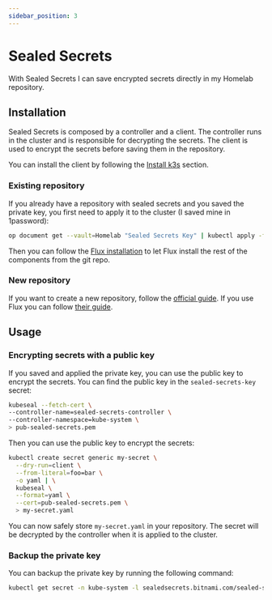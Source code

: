 ```yaml
---
sidebar_position: 3
---
```


# Sealed Secrets

With Sealed Secrets I can save encrypted secrets directly in my Homelab repository.

## Installation

Sealed Secrets is composed by a controller and a client. The controller runs in the cluster and is responsible for decrypting the secrets. The client is used to encrypt the secrets before saving them in the repository.

You can install the client by following the [Install k3s](/kubernetes/getting-started/install-k3s#kubectl-and-utilities) section.

### Existing repository

If you already have a repository with sealed secrets and you saved the private key, you first need to apply it to the cluster (I saved mine in 1password):

```bash
op document get --vault=Homelab "Sealed Secrets Key" | kubectl apply -f -
```

Then you can follow the [Flux installation](/kubernetes/flux/intro.md#installation) to let Flux install the rest of the components from the git repo.

### New repository

If you want to create a new repository, follow the [official guide](https://github.com/bitnami-labs/sealed-secrets#installation). If you use Flux you can follow [their guide](https://fluxcd.io/flux/guides/sealed-secrets/#deploy-sealed-secrets-with-a-helmrelease).

## Usage

### Encrypting secrets with a public key

If you saved and applied the private key, you can use the public key to encrypt the secrets. You can find the public key in the `sealed-secrets-key` secret:

```bash
kubeseal --fetch-cert \
--controller-name=sealed-secrets-controller \
--controller-namespace=kube-system \
> pub-sealed-secrets.pem
```

Then you can use the public key to encrypt the secrets:

```bash
kubectl create secret generic my-secret \
  --dry-run=client \
  --from-literal=foo=bar \
  -o yaml | \
  kubeseal \
  --format=yaml \
  --cert=pub-sealed-secrets.pem \
  > my-secret.yaml
```

You can now safely store `my-secret.yaml` in your repository. The secret will be decrypted by the controller when it is applied to the cluster.

### Backup the private key

You can backup the private key by running the following command:

```bash
kubectl get secret -n kube-system -l sealedsecrets.bitnami.com/sealed-secrets-key -o yaml > key.yaml
```
